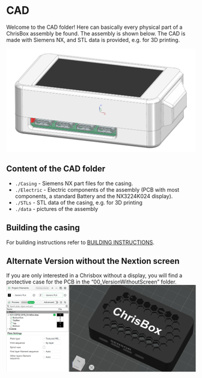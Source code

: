 # CAD

Welcome to the CAD folder!
Here can basically every physical part of a ChrisBox assembly be found. The assembly is shown below.
The CAD is made with Siemens NX, and STL data is provided, e.g. for 3D printing.

![Screenshot of a ChrisBox Assembly](/CAD/data/Assembly.png)

## Content of the CAD folder

- `./Casing` - Siemens NX part files for the casing.
- `./Electric` - Electric components of the assembly (PCB with most components, a standard Battery and the NX3224K024 display). 
- `./STLs` - STL data of the casing, e.g. for 3D printing
- `./data` - pictures of the assembly

## Building the casing

For building instructions refer to [BUILDING INSTRUCTIONS](/BUILDING_INSTRUCTIONS.md).

## Alternate Version without the Nextion screen

If you are only interested in a Chrisbox without a display, you will find a protective case for the PCB in the “00_VersionWithoutScreen” folder. 
![Screenshot of a ChrisBox Assembly wihtout a screen](/CAD/00_VersionWithoutScreen/ScreenShotSlicerWithoutScreen.png)

